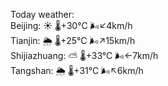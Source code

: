 Today weather:  
Beijing: ☀️   🌡️+30°C 🌬️↙4km/h  
Tianjin: 🌦   🌡️+25°C 🌬️↗15km/h  
Shijiazhuang: ⛅️  🌡️+33°C 🌬️←7km/h  
Tangshan: 🌦   🌡️+31°C 🌬️↖6km/h  
